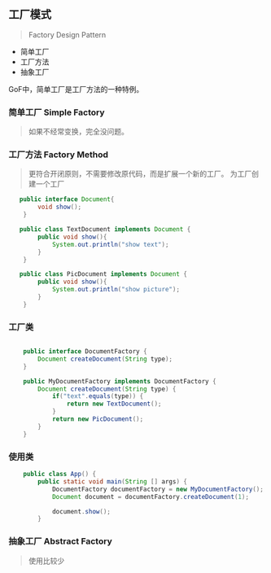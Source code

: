 ## 工厂模式
> Factory Design Pattern

* 简单工厂
* 工厂方法
* 抽象工厂

GoF中，简单工厂是工厂方法的一种特例。

### 简单工厂 Simple Factory
> 如果不经常变换，完全没问题。

### 工厂方法 Factory Method
> 更符合开闭原则，不需要修改原代码，而是扩展一个新的工厂。
> 为工厂创建一个工厂
```java
   public interface Document{
		void show();
	}

   public class TextDocument implements Document {
		public void show(){
			System.out.println("show text");
		}
	}

   public class PicDocument implements Document {
		public void show(){
			System.out.println("show picture");
		}
	}

```
### 工厂类
```java

	public interface DocumentFactory {
		Document createDocument(String type);
	}

	public MyDocumentFactory implements DocumentFactory {
		Document createDocument(String type) {
			if("text".equals(type)) {
				return new TextDocument();
			}
			return new PicDocument();
		}
	}

```

### 使用类
```java
	public class App() {
		public static void main(String [] args) {
			DocumentFactory documentFactory = new MyDocumentFactory();
			Document document = documentFactory.createDocument(1);

			document.show();
		}
```

### 抽象工厂 Abstract Factory
> 使用比较少
